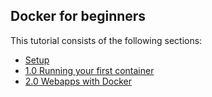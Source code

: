 ## Docker for beginners

This tutorial consists of the following sections:

* [Setup](SA2022/assignment2/beginner/chapters/setup.md)
* [1.0 Running your first container](SA2022/assignment2/beginner/chapters/alpine.md)
* [2.0 Webapps with Docker](SA2022/assignment2/beginner/chapters/webapps.md)
